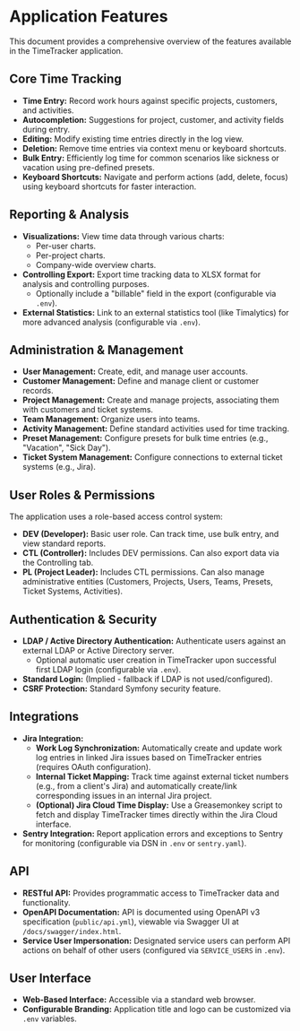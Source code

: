 # Application Features

This document provides a comprehensive overview of the features available in the TimeTracker application.

## Core Time Tracking

*   **Time Entry:** Record work hours against specific projects, customers, and activities.
*   **Autocompletion:** Suggestions for project, customer, and activity fields during entry.
*   **Editing:** Modify existing time entries directly in the log view.
*   **Deletion:** Remove time entries via context menu or keyboard shortcuts.
*   **Bulk Entry:** Efficiently log time for common scenarios like sickness or vacation using pre-defined presets.
*   **Keyboard Shortcuts:** Navigate and perform actions (add, delete, focus) using keyboard shortcuts for faster interaction.

## Reporting & Analysis

*   **Visualizations:** View time data through various charts:
    *   Per-user charts.
    *   Per-project charts.
    *   Company-wide overview charts.
*   **Controlling Export:** Export time tracking data to XLSX format for analysis and controlling purposes.
    *   Optionally include a "billable" field in the export (configurable via `.env`).
*   **External Statistics:** Link to an external statistics tool (like Timalytics) for more advanced analysis (configurable via `.env`).

## Administration & Management

*   **User Management:** Create, edit, and manage user accounts.
*   **Customer Management:** Define and manage client or customer records.
*   **Project Management:** Create and manage projects, associating them with customers and ticket systems.
*   **Team Management:** Organize users into teams.
*   **Activity Management:** Define standard activities used for time tracking.
*   **Preset Management:** Configure presets for bulk time entries (e.g., "Vacation", "Sick Day").
*   **Ticket System Management:** Configure connections to external ticket systems (e.g., Jira).

## User Roles & Permissions

The application uses a role-based access control system:

*   **DEV (Developer):** Basic user role. Can track time, use bulk entry, and view standard reports.
*   **CTL (Controller):** Includes DEV permissions. Can also export data via the Controlling tab.
*   **PL (Project Leader):** Includes CTL permissions. Can also manage administrative entities (Customers, Projects, Users, Teams, Presets, Ticket Systems, Activities).

## Authentication & Security

*   **LDAP / Active Directory Authentication:** Authenticate users against an external LDAP or Active Directory server.
    *   Optional automatic user creation in TimeTracker upon successful first LDAP login (configurable via `.env`).
*   **Standard Login:** (Implied - fallback if LDAP is not used/configured).
*   **CSRF Protection:** Standard Symfony security feature.

## Integrations

*   **Jira Integration:**
    *   **Work Log Synchronization:** Automatically create and update work log entries in linked Jira issues based on TimeTracker entries (requires OAuth configuration).
    *   **Internal Ticket Mapping:** Track time against external ticket numbers (e.g., from a client's Jira) and automatically create/link corresponding issues in an internal Jira project.
    *   **(Optional) Jira Cloud Time Display:** Use a Greasemonkey script to fetch and display TimeTracker times directly within the Jira Cloud interface.
*   **Sentry Integration:** Report application errors and exceptions to Sentry for monitoring (configurable via DSN in `.env` or `sentry.yaml`).

## API

*   **RESTful API:** Provides programmatic access to TimeTracker data and functionality.
*   **OpenAPI Documentation:** API is documented using OpenAPI v3 specification (`public/api.yml`), viewable via Swagger UI at `/docs/swagger/index.html`.
*   **Service User Impersonation:** Designated service users can perform API actions on behalf of other users (configured via `SERVICE_USERS` in `.env`).

## User Interface

*   **Web-Based Interface:** Accessible via a standard web browser.
*   **Configurable Branding:** Application title and logo can be customized via `.env` variables.
